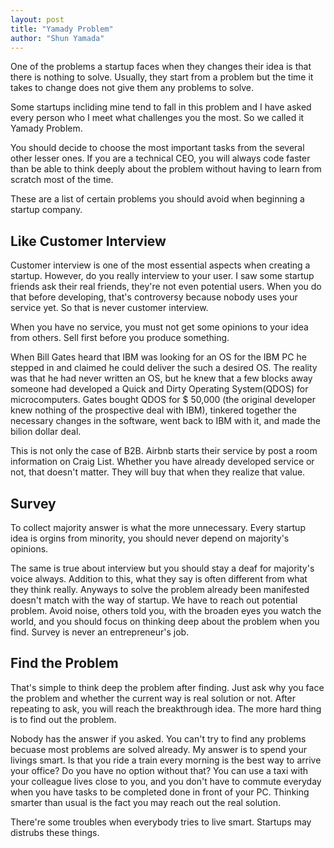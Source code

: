 ```yaml
---
layout: post
title: "Yamady Problem"
author: "Shun Yamada"
---
```


One of the problems a startup faces when they changes their idea is that there is nothing to solve. Usually, they start from a problem but the time it takes to change does not give them any problems to solve.

Some startups incliding mine tend to fall in this problem and I have asked every person who I meet what challenges you the most. So we called it Yamady Problem.

You should decide to choose the most important tasks from the several other lesser ones. If you are a technical CEO, you will always code faster than be able to think deeply about the problem without having to learn from scratch most of the time.

These are a list of certain problems you should avoid when beginning a startup company.

## Like Customer Interview

Customer interview is one of the most essential aspects when creating a startup. However, do you really interview to your user. I saw some startup friends ask their real friends, they're not even potential users. When you do that before developing, that's controversy because nobody uses your service yet. So that is never customer interview.

When you have no service, you must not get some opinions to your idea from others. Sell first before you produce something.

When Bill Gates heard that IBM was looking for an OS for the IBM PC he stepped in and claimed he could deliver the such a desired OS. The reality was that he had never written an OS, but he knew that a few blocks away someone had developed a Quick and Dirty Operating System(QDOS) for microcomputers. Gates bought QDOS for \$ 50,000 (the original developer knew nothing of the prospective deal with IBM), tinkered together the necessary changes in the software, went back to IBM with it, and made the bilion dollar deal.

This is not only the case of B2B. Airbnb starts their service by post a room information on Craig List. Whether you have already developed service or not, that doesn't matter. They will buy that when they realize that value.

## Survey

To collect majority answer is what the more unnecessary. Every startup idea is orgins from minority, you should never depend on majority's opinions.

The same is true about interview but you should stay a deaf for majority's voice always. Addition to this, what they say is often different from what they think really. Anyways to solve the problem already been manifested doesn't match with the way of startup. We have to reach out potential problem. Avoid noise, others told you, with the broaden eyes you watch the world, and you should focus on thinking deep about the problem when you find. Survey is never an entrepreneur's job.

## Find the Problem

That's simple to think deep the problem after finding. Just ask why you face the problem and whether the current way is real solution or not. After repeating to ask, you will reach the breakthrough idea. The more hard thing is to find out the problem.

Nobody has the answer if you asked. You can't try to find any problems becuase most problems are solved already. My answer is to spend your livings smart. Is that you ride a train every morning is the best way to arrive your office? Do you have no option without that? You can use a taxi with your colleague lives close to you, and you don't have to commute everyday when you have tasks to be completed done in front of your PC. Thinking smarter than usual is the fact you may reach out the real solution.

There're some troubles when everybody tries to live smart. Startups may distrubs these things.
